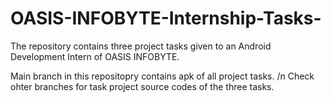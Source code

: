 # OASIS-INFOBYTE-Internship-Tasks-
The repository contains three project tasks given to an Android Development Intern of OASIS INFOBYTE.

Main branch in this repositopry contains apk of all project tasks.
/n 
Check ohter branches for task project source codes of the three tasks.
